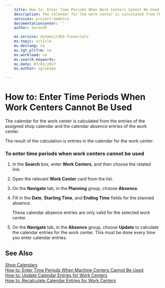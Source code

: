 ```yaml
---
    title: How to: Enter Time Periods When Work Centers Cannot Be Used | Microsoft Docs
    description: The calendar for the work center is calculated from the entries of the assigned shop calendar and the calendar absence entries of the work center.
    services: project-madeira
    documentationcenter: ''
    author: SorenGP

    ms.service: dynamics365-financials
    ms.topic: article
    ms.devlang: na
    ms.tgt_pltfrm: na
    ms.workload: na
    ms.search.keywords:
    ms.date: 07/01/2017
    ms.author: sgroespe

---
```

# How to: Enter Time Periods When Work Centers Cannot Be Used
The calendar for the work center is calculated from the entries of the assigned shop calendar and the calendar absence entries of the work center.  
  
 The result of the calculation is entries in the calendar for the work center.  
  
### To enter time periods when work centers cannot be used  
  
1.  In the **Search** box, enter **Work Centers**, and then choose the related link.  
  
2.  Open the relevant **Work Center** card from the list.  
  
3.  On the **Navigate** tab, in the **Planning** group, choose **Absence**.  
  
4.  Fill in the **Date**, **Starting Time**, and **Ending Time** fields for the planned absence.  
  
     These calendar absence entries are only valid for the selected work center.  
  
5.  On the **Navigate** tab, in the **Absence** group, choose **Update** to calculate the calendar entries for the work center. This must be done every time you enter calendar entries.  
  
## See Also  
 [Shop Calendars](../shop-calendars.md)   
 [How to: Enter Time Periods When Machine Centers Cannot Be Used](../how-to-enter-time-periods-when-machine-centers-cannot-be-used.md)   
 [How to: Update Calendar Entries for Work Centers](../how-to-update-calendar-entries-for-work-centers.md)   
 [How to: Recalculate Calendar Entries for Work Centers](../how-to-recalculate-calendar-entries-for-work-centers.md)